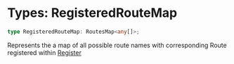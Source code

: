 # Types: RegisteredRouteMap

```ts
type RegisteredRouteMap: RoutesMap<any[]>;
```

Represents the a map of all possible route names with corresponding Route registered within [Register](../interfaces/Register.md)
